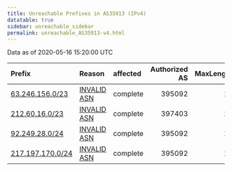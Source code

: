 ```yaml
---
title: Unreachable Prefixes in AS35913 (IPv4)
datatable: true
sidebar: unreachable_sidebar
permalink: unreachable_AS35913-v4.html
---
```


Data as of 2020-05-16 15:20:00 UTC


<div class="datatable-begin"></div>

| Prefix                                                     | Reason                                                                                                  | affected   |   Authorized AS |   MaxLength | Anchor                                         |   unreachable /24s |
|:-----------------------------------------------------------|:--------------------------------------------------------------------------------------------------------|:-----------|----------------:|------------:|:-----------------------------------------------|-------------------:|
| [63.246.156.0/23](https://stat.ripe.net/63.246.156.0/23)   | [INVALID ASN](https://rpki-validator.ripe.net/announcement-preview?asn=AS35913&prefix=63.246.156.0/23)  | complete   |          395092 |          23 | [RIPE](unreachable_RIPE_NCC_RPKI_Root-v4.html) |                  2 |
| [212.60.16.0/23](https://stat.ripe.net/212.60.16.0/23)     | [INVALID ASN](https://rpki-validator.ripe.net/announcement-preview?asn=AS35913&prefix=212.60.16.0/23)   | complete   |          397403 |          23 | [RIPE](unreachable_RIPE_NCC_RPKI_Root-v4.html) |                  2 |
| [92.249.28.0/24](https://stat.ripe.net/92.249.28.0/24)     | [INVALID ASN](https://rpki-validator.ripe.net/announcement-preview?asn=AS35913&prefix=92.249.28.0/24)   | complete   |          395092 |          24 | [RIPE](unreachable_RIPE_NCC_RPKI_Root-v4.html) |                  1 |
| [217.197.170.0/24](https://stat.ripe.net/217.197.170.0/24) | [INVALID ASN](https://rpki-validator.ripe.net/announcement-preview?asn=AS35913&prefix=217.197.170.0/24) | complete   |          395092 |          24 | [RIPE](unreachable_RIPE_NCC_RPKI_Root-v4.html) |                  1 |

<div class="datatable-end"></div>